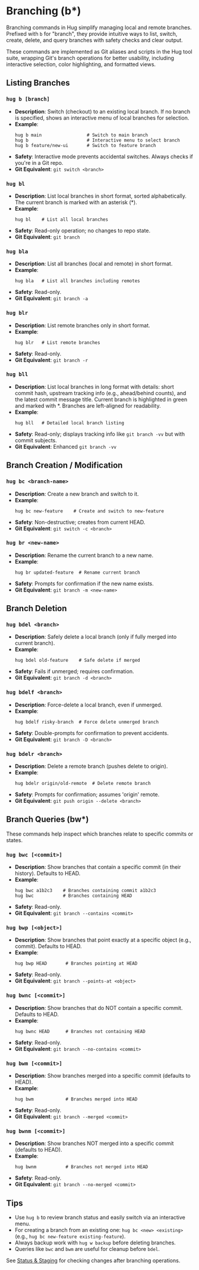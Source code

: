 # Branching (b*)

Branching commands in Hug simplify managing local and remote branches. Prefixed with `b` for "branch", they provide intuitive ways to list, switch, create, delete, and query branches with safety checks and clear output.

These commands are implemented as Git aliases and scripts in the Hug tool suite, wrapping Git's branch operations for better usability, including interactive selection, color highlighting, and formatted views.

## Listing Branches

### `hug b [branch]`
- **Description**: Switch (checkout) to an existing local branch. If no branch is specified, shows an interactive menu of local branches for selection.
- **Example**:
  ```
  hug b main                 # Switch to main branch
  hug b                      # Interactive menu to select branch
  hug b feature/new-ui       # Switch to feature branch
  ```
- **Safety**: Interactive mode prevents accidental switches. Always checks if you're in a Git repo.
- **Git Equivalent**: `git switch <branch>`

### `hug bl`
- **Description**: List local branches in short format, sorted alphabetically. The current branch is marked with an asterisk (*).
- **Example**:
  ```
  hug bl    # List all local branches
  ```
- **Safety**: Read-only operation; no changes to repo state.
- **Git Equivalent**: `git branch`

### `hug bla`
- **Description**: List all branches (local and remote) in short format.
- **Example**:
  ```
  hug bla   # List all branches including remotes
  ```
- **Safety**: Read-only.
- **Git Equivalent**: `git branch -a`

### `hug blr`
- **Description**: List remote branches only in short format.
- **Example**:
  ```
  hug blr   # List remote branches
  ```
- **Safety**: Read-only.
- **Git Equivalent**: `git branch -r`

### `hug bll`
- **Description**: List local branches in long format with details: short commit hash, upstream tracking info (e.g., ahead/behind counts), and the latest commit message title. Current branch is highlighted in green and marked with *. Branches are left-aligned for readability.
- **Example**:
  ```
  hug bll   # Detailed local branch listing
  ```
- **Safety**: Read-only; displays tracking info like `git branch -vv` but with commit subjects.
- **Git Equivalent**: Enhanced `git branch -vv`

## Branch Creation / Modification

### `hug bc <branch-name>`
- **Description**: Create a new branch and switch to it.
- **Example**:
  ```
  hug bc new-feature    # Create and switch to new-feature
  ```
- **Safety**: Non-destructive; creates from current HEAD.
- **Git Equivalent**: `git switch -c <branch>`

### `hug br <new-name>`
- **Description**: Rename the current branch to a new name.
- **Example**:
  ```
  hug br updated-feature  # Rename current branch
  ```
- **Safety**: Prompts for confirmation if the new name exists.
- **Git Equivalent**: `git branch -m <new-name>`

## Branch Deletion

### `hug bdel <branch>`
- **Description**: Safely delete a local branch (only if fully merged into current branch).
- **Example**:
  ```
  hug bdel old-feature    # Safe delete if merged
  ```
- **Safety**: Fails if unmerged; requires confirmation.
- **Git Equivalent**: `git branch -d <branch>`

### `hug bdelf <branch>`
- **Description**: Force-delete a local branch, even if unmerged.
- **Example**:
  ```
  hug bdelf risky-branch  # Force delete unmerged branch
  ```
- **Safety**: Double-prompts for confirmation to prevent accidents.
- **Git Equivalent**: `git branch -D <branch>`

### `hug bdelr <branch>`
- **Description**: Delete a remote branch (pushes delete to origin).
- **Example**:
  ```
  hug bdelr origin/old-remote  # Delete remote branch
  ```
- **Safety**: Prompts for confirmation; assumes 'origin' remote.
- **Git Equivalent**: `git push origin --delete <branch>`

## Branch Queries (bw*)

These commands help inspect which branches relate to specific commits or states.

### `hug bwc [<commit>]`
- **Description**: Show branches that contain a specific commit (in their history). Defaults to HEAD.
- **Example**:
  ```
  hug bwc a1b2c3    # Branches containing commit a1b2c3
  hug bwc           # Branches containing HEAD
  ```
- **Safety**: Read-only.
- **Git Equivalent**: `git branch --contains <commit>`

### `hug bwp [<object>]`
- **Description**: Show branches that point exactly at a specific object (e.g., commit). Defaults to HEAD.
- **Example**:
  ```
  hug bwp HEAD       # Branches pointing at HEAD
  ```
- **Safety**: Read-only.
- **Git Equivalent**: `git branch --points-at <object>`

### `hug bwnc [<commit>]`
- **Description**: Show branches that do NOT contain a specific commit. Defaults to HEAD.
- **Example**:
  ```
  hug bwnc HEAD      # Branches not containing HEAD
  ```
- **Safety**: Read-only.
- **Git Equivalent**: `git branch --no-contains <commit>`

### `hug bwm [<commit>]`
- **Description**: Show branches merged into a specific commit (defaults to HEAD).
- **Example**:
  ```
  hug bwm            # Branches merged into HEAD
  ```
- **Safety**: Read-only.
- **Git Equivalent**: `git branch --merged <commit>`

### `hug bwnm [<commit>]`
- **Description**: Show branches NOT merged into a specific commit (defaults to HEAD).
- **Example**:
  ```
  hug bwnm           # Branches not merged into HEAD
  ```
- **Safety**: Read-only.
- **Git Equivalent**: `git branch --no-merged <commit>`

## Tips
- Use `hug b` to review branch status and easily switch via an interactive menu.
- For creating a branch from an existing one: `hug bc <new> <existing>` (e.g., `hug bc new-feature existing-feature`).
- Always backup work with `hug w backup` before deleting branches.
- Queries like `bwc` and `bwm` are useful for cleanup before `bdel`.

See [Status & Staging](/commands/status-staging) for checking changes after branching operations.
